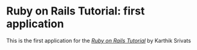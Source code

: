 # Ruby on Rails Tutorial: first application

This is the first application for the
[*Ruby on Rails Tutorial*](http://railstutorial.org/)
by Karthik Srivats
